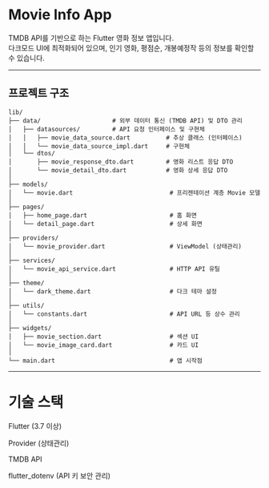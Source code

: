 # Movie Info App

TMDB API를 기반으로 하는 Flutter 영화 정보 앱입니다.  
다크모드 UI에 최적화되어 있으며, 인기 영화, 평점순, 개봉예정작 등의 정보를 확인할 수 있습니다.

---

## 프로젝트 구조

```plaintext
lib/
├── data/                    # 외부 데이터 통신 (TMDB API) 및 DTO 관리
│   ├── datasources/         # API 요청 인터페이스 및 구현체
│   │   ├── movie_data_source.dart          # 추상 클래스 (인터페이스)
│   │   └── movie_data_source_impl.dart     # 구현체
│   └── dtos/
│       ├── movie_response_dto.dart         # 영화 리스트 응답 DTO
│       └── movie_detail_dto.dart           # 영화 상세 응답 DTO
│
├── models/
│   └── movie.dart                           # 프리젠테이션 계층 Movie 모델
│
├── pages/
│   ├── home_page.dart                       # 홈 화면
│   └── detail_page.dart                     # 상세 화면
│
├── providers/
│   └── movie_provider.dart                  # ViewModel (상태관리)
│
├── services/
│   └── movie_api_service.dart               # HTTP API 유틸
│
├── theme/
│   └── dark_theme.dart                      # 다크 테마 설정
│
├── utils/
│   └── constants.dart                       # API URL 등 상수 관리
│
├── widgets/
│   ├── movie_section.dart                   # 섹션 UI
│   └── movie_image_card.dart                # 카드 UI
│
└── main.dart                                # 앱 시작점
```

---
# 기술 스택
Flutter (3.7 이상)

Provider (상태관리)

TMDB API

flutter_dotenv (API 키 보안 관리)
